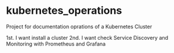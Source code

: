 # kubernetes_operations

Project for documentation oprations of a Kubernetes Cluster

1st. I want install a cluster
2nd. I want check Service Discovery and Monitoring with Prometheus and Grafana
